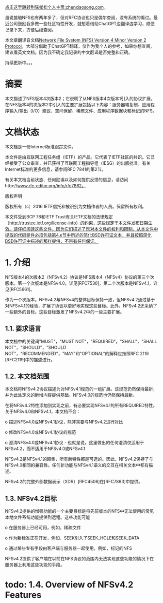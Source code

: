 [点击这里跳转到陈孝松个人主页:chenxiaosong.com](http://chenxiaosong.com/)。

虽说接触NFS也有两年多了，但对RFC协议也只是偶尔查阅，没有系统的看过。最近公司鼓励我多做一些社区特性开发，就想着借助ChatGPT边翻译边学习，顺便记录下来，方便后继查阅。

本文章翻译自文档[Network File System (NFS) Version 4 Minor Version 2 Protocol](https://www.rfc-editor.org/rfc/rfc7862.html)，大部分借助于ChatGPT翻译，仅作为我个人的参考，如果你想查阅，建议看英文文档，因为我不确定我记录的中文翻译是否完整和正确。

持续更新中。。。

# 摘要

本文描述了NFS版本4次版本2；它说明了从NFS版本4次版本1引入的协议扩展。在NFS版本4的次版本2中引入的主要扩展包括以下内容：服务器端复制、应用程序输入/输出（I/O）建议、空间保留、稀疏文件、应用程序数据块和标记的NFS。

# 文档状态

本文档是一份Internet标准跟踪文件。

本文件是由互联网工程任务组（IETF）的产品。它代表了IETF社区的共识。它已经接受了公众审查，并已获得了互联网工程指导组（IESG）的出版批准。有关Internet标准的更多信息，请参阅RFC 7841的第2节。

有关本文档当前状态、任何勘误以及如何提供反馈的信息，请访问http://www.rfc-editor.org/info/rfc7862。

版权声明

版权所有（c）2016 IETF信托和被识别为文档作者的人员。保留所有权利。

本文件受到BCP 78和IETF Trust有关IETF文档的法律规定（http://trustee.ietf.org/license-info）的约束，这些规定于本文件发布日期生效。请仔细阅读这些文件，因为它们描述了您对本文件的权利和限制。从本文件中提取的代码组件必须包括第4.e节中所述的简化BSD许可证文本，并且按照简化BSD许可证中描述的那样提供，不带有任何保证。

# 1. 介绍

NFS版本4的次版本2（NFSv4.2）协议是NFS版本4（NFSv4）协议的第三个次版本。第一个次版本是NFSv4.0，详见[RFC7530]，第二个次版本是NFSv4.1，详见[RFC5661]。

作为一个次版本，NFSv4.2与NFSv4的整体目标保持一致，但NFSv4.2通过基于对NFSv4.1的经验，扩展了协议以更好地实现这些目标。此外，NFSv4.2还采纳了一些额外的目标，这些目标激发了NFSv4.2中的一些主要扩展。

## 1.1. 要求语言

本文档中的关键词"MUST"，"MUST NOT"，"REQUIRED"，"SHALL"，"SHALL NOT"，"SHOULD"，"SHOULD NOT"，"RECOMMENDED"，"MAY"和"OPTIONAL"的解释应按照RFC 2119 [RFC2119]中的描述进行。

## 1.2. 本文档范围

本文档将NFSv4.2协议描述为对NFSv4.1规范的一组扩展。该规范仍然保持最新，并为此处定义的新增内容提供基础。NFSv4.0的规范也仍然保持最新。

在将NFSv4.2特性添加到实现之前，有必要实现NFSv4.1的所有REQUIRED特性。关于NFSv4.0和NFSv4.1，本文档不会：

o 描述NFSv4.0或NFSv4.1协议，除非需要与NFSv4.2进行对比

o 修改NFSv4.0或NFSv4.1协议的规范

o 澄清NFSv4.0或NFSv4.1协议 - 也就是说，这里做出的任何澄清仅适用于NFSv4.2，而不适用于NFSv4.0或NFSv4.1

NFSv4.2是NFSv4.1的超集，所有新特性都是可选的。因此，NFSv4.2保持了与NFSv4.0相同的兼容性。任何新功能与NFSv4.1语义的交互在相关文本中都有描述。

NFSv4.2的完整外部数据表示（XDR）[RFC4506]在[RFC7863]中提供。

## 1.3. NFSv4.2目标

NFSv4.2提供的增强功能的一个主要目标是将先前版本的NFS中无法使用的常见本地文件系统功能提供到远程。这些功能可能

o 在服务器上已经可用，例如，稀疏文件

o 作为新标准正在开发，例如，SEEK引入了SEEK_HOLE和SEEK_DATA

o 通过某些专有手段由客户端与服务器一起使用，例如，标记的NFS

NFSv4.2提供了客户端在以前在NFS协议的范围内无法实现这些功能的情况下在服务器上利用这些功能的手段。

# todo: 1.4.  Overview of NFSv4.2 Features
